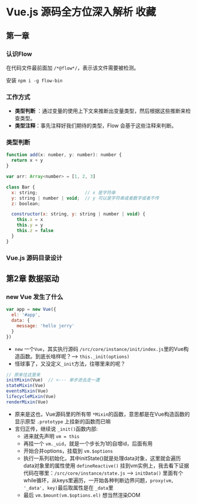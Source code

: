 # Vue.js 源码全方位深入解析 收藏   

## 第一章

### 认识Flow

在代码文件最前面加 `/*@flow*/`，表示该文件需要被检测。

安装 `npm i -g flow-bin`

### 工作方式

* **类型判断** ：通过变量的使用上下文来推断出变量类型，然后根据这些推断来检查类型。
* **类型注释**：事先注释好我们期待的类型，Flow 会基于这些注释来判断。

### 类型判断

```js
function add(x: number, y: number): number {
  return x + y
}

var arr: Array<number> = [1, 2, 3]

class Bar {
  x: string;                  // x 是字符串
  y: string | number | void;  // y 可以是字符串或者数字或者不传
  z: boolean;

  constructor(x: string, y: string | number | void) {
    this.x = x
    this.y = y
    this.z = false
  }
}
```

### Vue.js 源码目录设计


## 第2章 数据驱动

### new Vue 发生了什么

```js
var app = new Vue({
  el: '#app',
  data: {
    message: 'hello jerry'
  }
})
```

* `new` 一个`Vue`，其实执行源码 `/src/core/instance/init/index.js`里的Vue构造函数。到底长啥样呢？--> `this._init(options)`
* 怪球事了，又没定义`_init`方法，往哪里来的呢？

```js
// 原来往这里来
initMixin(Vue)  // <--- 单步进去走一遭
stateMixin(Vue)
eventsMixin(Vue)
lifecycleMixin(Vue)
renderMixin(Vue)
```

* 原来是这也，Vue源码里的所有带 `*Mixin`的函数，意思都是在Vue构造函数的显示原型 `.prototype` 上挂新的函数而已嘛
* 言归正传，继续说 `_init()`函数内部:
  * 进来就先声明 `vm = this`
  * 再挂一个 `vm._uid`，就是一个步长为1的自增id，后面有用
  * 开始合并options，挂载到 `vm.$options`
  * 执行一系列初始化，其中initState()就是处理data对象，这里就会遍历data对象里的属性使用 `defineReactive()` 挂到vm实例上，我去看下证据代码在哪里：`/src/core/instance/state.js` --> `initData()` 里面有个while循环，从keys里遍历，一开始各种判断边界问题，`proxy(vm, '_data', key)`最后取属性是在 `_data`里
  * 最后 `vm.$mount(vm.$options.el)` 想当然渲染DOM
